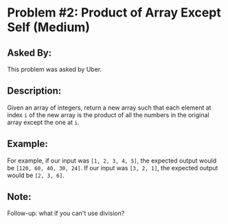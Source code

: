 # Problem #2: Product of Array Except Self (Medium)

## Asked By:

This problem was asked by Uber.

## Description:
 
Given an array of integers, return a new array such that each element at index `i` of the new array is the product of all the numbers in the original array except the one at `i`.

## Example:

For example, if our input was `[1, 2, 3, 4, 5]`, the expected output would be `[120, 60, 40, 30, 24]`. If our input was `[3, 2, 1]`, the expected output would be `[2, 3, 6]`.


## Note:
Follow-up: what if you can't use division?